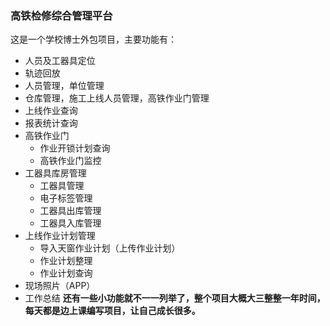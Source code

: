 ### 高铁检修综合管理平台

这是一个学校博士外包项目，主要功能有：

- 人员及工器具定位
- 轨迹回放
- 人员管理，单位管理
- 仓库管理，施工上线人员管理，高铁作业门管理
- 上线作业查询
- 报表统计查询
- 高铁作业门
  - 作业开锁计划查询
  - 高铁作业门监控
- 工器具库房管理
  - 工器具管理
  - 电子标签管理
  - 工器具出库管理
  - 工器具入库管理
- 上线作业计划管理
  - 导入天窗作业计划（上传作业计划）
  - 作业计划整理
  - 作业计划查询
- 现场照片（APP）
- 工作总结
  **还有一些小功能就不一一列举了，整个项目大概大三整整一年时间，每天都是边上课编写项目，让自己成长很多。**
